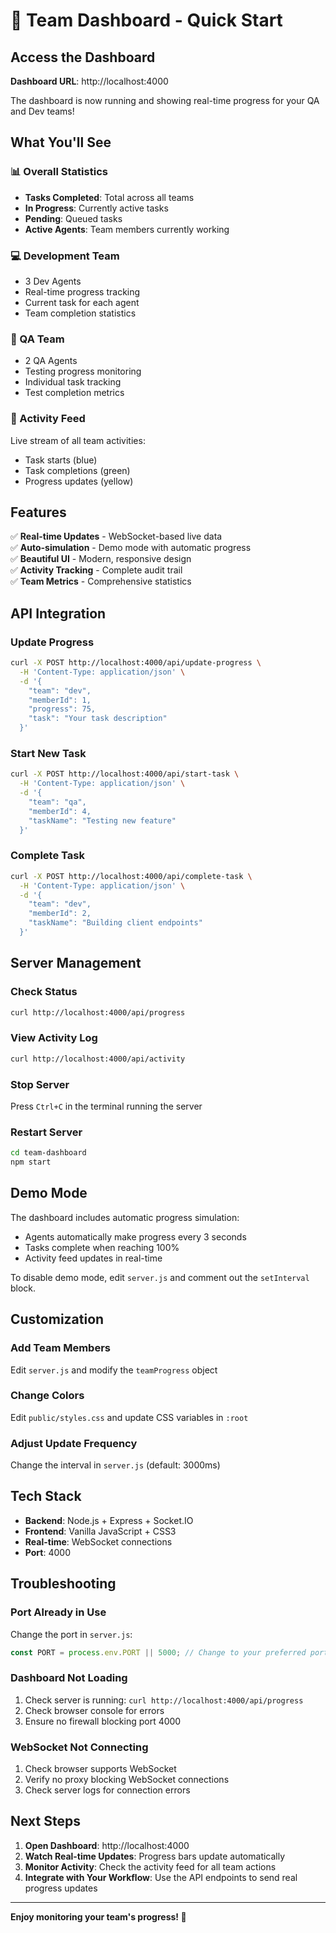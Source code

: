 # 🚀 Team Dashboard - Quick Start

## Access the Dashboard

**Dashboard URL**: http://localhost:4000

The dashboard is now running and showing real-time progress for your QA and Dev teams!

## What You'll See

### 📊 Overall Statistics
- **Tasks Completed**: Total across all teams
- **In Progress**: Currently active tasks
- **Pending**: Queued tasks
- **Active Agents**: Team members currently working

### 💻 Development Team
- 3 Dev Agents
- Real-time progress tracking
- Current task for each agent
- Team completion statistics

### 🧪 QA Team
- 2 QA Agents
- Testing progress monitoring
- Individual task tracking
- Test completion metrics

### 📝 Activity Feed
Live stream of all team activities:
- Task starts (blue)
- Task completions (green)
- Progress updates (yellow)

## Features

✅ **Real-time Updates** - WebSocket-based live data  
✅ **Auto-simulation** - Demo mode with automatic progress  
✅ **Beautiful UI** - Modern, responsive design  
✅ **Activity Tracking** - Complete audit trail  
✅ **Team Metrics** - Comprehensive statistics  

## API Integration

### Update Progress
```bash
curl -X POST http://localhost:4000/api/update-progress \
  -H 'Content-Type: application/json' \
  -d '{
    "team": "dev",
    "memberId": 1,
    "progress": 75,
    "task": "Your task description"
  }'
```

### Start New Task
```bash
curl -X POST http://localhost:4000/api/start-task \
  -H 'Content-Type: application/json' \
  -d '{
    "team": "qa",
    "memberId": 4,
    "taskName": "Testing new feature"
  }'
```

### Complete Task
```bash
curl -X POST http://localhost:4000/api/complete-task \
  -H 'Content-Type: application/json' \
  -d '{
    "team": "dev",
    "memberId": 2,
    "taskName": "Building client endpoints"
  }'
```

## Server Management

### Check Status
```bash
curl http://localhost:4000/api/progress
```

### View Activity Log
```bash
curl http://localhost:4000/api/activity
```

### Stop Server
Press `Ctrl+C` in the terminal running the server

### Restart Server
```bash
cd team-dashboard
npm start
```

## Demo Mode

The dashboard includes automatic progress simulation:
- Agents automatically make progress every 3 seconds
- Tasks complete when reaching 100%
- Activity feed updates in real-time

To disable demo mode, edit `server.js` and comment out the `setInterval` block.

## Customization

### Add Team Members
Edit `server.js` and modify the `teamProgress` object

### Change Colors
Edit `public/styles.css` and update CSS variables in `:root`

### Adjust Update Frequency
Change the interval in `server.js` (default: 3000ms)

## Tech Stack

- **Backend**: Node.js + Express + Socket.IO
- **Frontend**: Vanilla JavaScript + CSS3
- **Real-time**: WebSocket connections
- **Port**: 4000

## Troubleshooting

### Port Already in Use
Change the port in `server.js`:
```javascript
const PORT = process.env.PORT || 5000; // Change to your preferred port
```

### Dashboard Not Loading
1. Check server is running: `curl http://localhost:4000/api/progress`
2. Check browser console for errors
3. Ensure no firewall blocking port 4000

### WebSocket Not Connecting
1. Check browser supports WebSocket
2. Verify no proxy blocking WebSocket connections
3. Check server logs for connection errors

## Next Steps

1. **Open Dashboard**: http://localhost:4000
2. **Watch Real-time Updates**: Progress bars update automatically
3. **Monitor Activity**: Check the activity feed for all team actions
4. **Integrate with Your Workflow**: Use the API endpoints to send real progress updates

---

**Enjoy monitoring your team's progress! 🎉**
